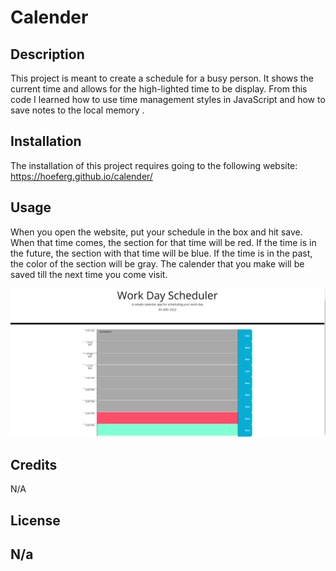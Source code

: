 # Calender

## Description

This project is meant to create a schedule for a busy person. It shows the current time and allows for the high-lighted time to be display. From this code I learned how to use time management styles in JavaScript and how to save notes to the local memory .


## Installation

The installation of this project requires going to the following website: https://hoeferg.github.io/calender/

## Usage

When you open the website, put your schedule in the box and hit save. When that time comes, the section for that time will be red. If the time is in the future, the section with that time will be blue. If the time is in the past, the color of the section will be gray. The calender that you make will be saved till the next time you come visit.

![Screen Shot](assets/images/work-day.png)

## Credits

N/A

## License

N/a
---
